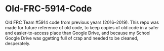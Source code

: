 # Old-FRC-5914-Code
Old FRC Team #5914 code from previous years (2016–2019). This repo was made for future reference of old code, to keep copies of old code in a safer and easier-to-access place than Google Drive, and because my School Google Drive was ggetting full of crap and needed to be cleaned, desperately.
